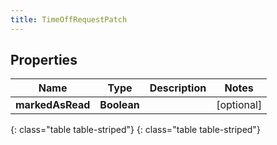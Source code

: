 ```yaml
---
title: TimeOffRequestPatch
---
```


## Properties

| Name | Type | Description | Notes |
| ------------ | ------------- | ------------- | ------------- |
| **markedAsRead** | **Boolean** |  |  [optional] |
{: class="table table-striped"}
{: class="table table-striped"}


